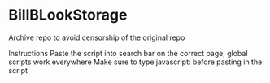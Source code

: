 # BillBLookStorage
Archive repo to avoid censorship of the original repo

Instructions
Paste the script into search bar on the correct page, global scripts work everywhere
Make sure to type javascript: before pasting in the script
